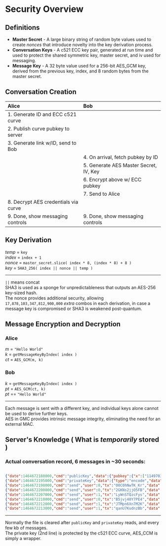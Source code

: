 # Security Overview


## Definitions

* **Master Secret** - A large binary string of random byte values used to create _nonces_ that introduce novelty into the key derivation process.
* **Conversation Keys** - A c521 ECC key pair, generated at run time and used to protect the shared symmetric key, master secret, and iv used for messaging.
* **Message Key** - A 32 byte value used for a 256-bit AES_GCM key, derived from the previous key, index, and 8 random bytes from the master secret.

## Conversation Creation

|     Alice 	|    Bob 	|
|:-----------------------------------------------------	| :----	|
|  1. Generate ID and ECC c521 curve  | |
|   2. Publish curve pubkey to server  | |
|   3. Generate link w/ID, send to Bob 	|   	|
| |     4. On arrival, fetch pubkey by ID |
| |     5. Generate AES Master Secret, IV, Key |
| |     6. Encrypt above w/ ECC pubkey |
| |     7. Send to Alice |
| 8. Decrypt AES credentials via curve | |
| 9. Done, show messaging controls | 9. Done, show messaging controls |


## Key Derivation
*temp* = `key` <br>
*index* = `index + 1` <br>
*nonce* = `master_secret.slice( index * 8, (index * 8) + 8 )` <br>
*key* = `SHA3_256( index || nonce || temp )` <br>


------------------------

`||` means concat <br>
SHA3 is used as a sponge for unpredictableness that outputs an AES-256 key-sized hash.<br>
The nonce provides additional security, allowing `17,878,103,347,812,900,000` _extra_ combos in each derivation,
in case a message key is compromised or SHA3 is weakened post-quantum.



## Message Encryption and Decryption

### Alice
*m* = `"Hello World"` <br>
*k* = `getMessageKeyByIndex( index )` <br>
*ct* = `AES_GCM(m, k)` <br>

### Bob
*k* = `getMessageKeyByIndex( index )` <br>
*pt* = `AES_GCM(ct, k)` <br>
*pt* == `"Hello World"` <br>

------------------------
Each message is sent with a different key, and individual keys alone cannot be used to derive further keys. <br>
AES in GMC provides intrinsic message integrity, eliminating the need for an external MAC. <br>


## Server's Knowledge ( What is _temporarily_ stored )

### Actual conversation record, 6 messages in ~30 seconds:

```JSON

{"date":1464672188000,"cmd":"publicKey","data":{"pubkey":{"x":["11497032","1728816189","-217483954","1459139764","-1242019989","-1608117789","1941055291","678463615","1089424150","-827536991","-2011701415","1943702303","-2020757977","227624778","653213166","-2018654184","17590672228352"],"y":["1475778","-1225996989","-1106481688","2143189529","541971200","-1151739966","1061852917","17149072","1386998229","-752709907","1092715064","1818210816","-667330658","-379843032","107535460","-1282147301","17592231657472"]}}}
{"date":1464672195000,"cmd":"privateKey","data":{"type":"encode","data":"{\"iv\":\"KZ9ep9dUVsTJK57uct\/DEA==\",\"v\":1,\"iter\":1000,\"ks\":256,\"ts\":128,\"mode\":\"ccm\",\"adata\":\"\",\"cipher\":\"aes\",\"kemtag\":\"ACNTJjxUxzjWo1hM03bXDdo21X9wWV9PmjgOPEamdDxSmTO1aPN4fHPLKTsTkNE02mJzHRddwcB+iXo4eaBl+EilAT6T730Z7yyQiV\/PZ\/zs9MdJOFEIa738pCQtgBhmTxTaWTMfyGrpba\/v6kynu6Vm\/MP+CwFU1s5NeS8x\/Eb6Ql7R\",\"ct\":\"HA0NeS2SxPmNxPwkoLE25bAfHk4AkDZ4kC2PxAb7FY3FwmP03mzi0PsTQ4TfgtEmiWJ6gyX1TgbbGDoW\/1MAnneOU5ehnJv4iGwJ\/KlgSSCt70eQymrQWSJcF+GtQwzhVUhmlBj66VdXNGH5jLzg9fXzpnfdAbQlgEzZjGEz\/pLW1OrfLiCY90xo9cIAziLP\/ouyJaqW7Ys9RYeVurdVzN7ZZVHrvpB9hwy6ykh3JzmUeAcGMAyboc9kdXyt+ZdseWDdi8dfbLNCQNHKiCN0\/zwanAKj6atLRzLsuqxjtnql4EH9crhvV1zzJ8KoopRt3f6HQC7lPVeW4cTkizZLmsrTBusjnlCbAH7RG8DCHcBkJS7QIJYKY5+Zo\/HB8gCVcUxRJXdlHLpbXMoDUyLL+0QjOEl0JIwafxMYHRD0i0ETCzc\/M5+IFK0bk8hKq2mVXlNA3yD\/onIz33huqD65Fletd5V5DeZQ0HNf4j\/vM7I85r4iz6XNOfJQlM6SxaZXibqVeIMLbGX7bC\/fz7LQmEEcNdTlV4e+bCJq\/vX21w6J4kYCFe6v8zp8u0Ie4nc+5r+OCcQwRIdgjtQzmjE0BaYNIJXgDz0E+SSnxydFnlthysbr9QRL7NHsVlfTA+h0J9Cl2p4tfFvBEoWQ9GtLcSj6Oyi61tReE+OQDBOHbjukFdK6IWEKB7JH5DDqeMgV1iVrb5TACoCjiB8rlgXNgfdaMIkIBOEPKBTAZnqyOIa37W08pL3UuTvZP7UjZKgEfa+b7RQbdTMLbgMRrs+Fi+WcESulJ0dvGWhECTituh7DrYt4kD8z+IHZjCNVYFMWS2o6WBzW6hxj\/jw\/dNAyaAesGhDmNvoPVsAauoeltxBMKcExeT6lZ2G3wyurjCNyh\/QBrbxLELUK4FyxhpfcdLdfrqvHUgS4dHYPTutA8NDdRkCUj5wv0tn0JdgoU26O1+vHCH9PalNj\/TrlPGOzoPquDCO2oS3xUu6cHJsNY4RCLg19mjfaDvpbPVqe29UietowCeGjBfm1PImnwJsKjJ2GxLbbupTDkzyWWkGYDHPxTc4pmqUyRxeAyAaEptgez3u5Wa7S0\/DFHH7xqWCqUgZz2wEa9CfshDod6VkxNPnnDyoJFDmp8T\/HmDB\/19ENfKelyNN0fIq4hPpYMbENCLKVB4YDZQMaGnp0xNEM4sX6cimoThPsihehEd3rbAIJbiiRghSnTr6BvwdbIbCRMZ3Elxwn6L4S7AmVcAb8bc4s9h5sIDsP+MPhO45LWzHP4nhHUcuSQs97eHWwjN+hPHjwP0JZv2FocvftofnZM5IgnbBUV1vzCgkFvPnb8qDpx1TyAiKkXFZsr+GvAx3U1WZtJDOqUc0KdHrcD+p7QDre4YelX\/AhuVY0wCtYsoRcAr8uejemgm+EoBo9rxycYBnpOV95dlUfSmPYhGGmH3Uqw7Bvmps\/aT71i2z4cpl92PA0R+lipzkzN1Sy3W+weep4rDoV7qD8Bdvq5yF9ofXMtHf+\/l02zx7SPsoG0yoZZeW5x5HKOLQ4Bpye6GEuI\/ADWkL2KD7JSIs8aKBsP9S7pdam1UeH0\/Oh\/ltgG+cNHV3uaQp0yRSjkFy0KRye07CszpLhaw1O5eTROaD\/FoFluJW62jRghGjvrknx8dONHdkC1xNAscW2BCOpqto\/wYDeEiP4kYn18poRdivOYH+8Y9GEQ3XIrpJvzy7fhhc5ZT1xvFSpnTHlbgm6FHaIXxNYLHXrsqEJe1bZk4zTPmsyKh\/VtNMlkqhCaTnMYBseTwMH9GR8QHxZHnaqT4q+Y3b2IkpUdcdvwihXSAk4YOjJugLO4LfqcgphyZnYu+7IbdwNy97cqxx5h0esVDocRZBh8zPWemIc7ehrscaCuG7gzMOCdonc1RPrK4YhUu+cHpTIzx2yXVf1HSptZZIS1fk7sbakGoigB7vcFPazbZ5PdGlS\/PUZ2X9lqbIWJuMqFcL4ApOFIbRjJMeLPdyq+rmnayzswrRCob1YGXPDTUDGeHzeUIn5jlIRYWN+CImg\/qCDla+VmZWLeEFIoWOi\/Jt4NWpI0ZWMQ3nkpC0DkaxL48lRg7LYK3AvIOs\/AS+n715DRpsmB7PmUNP\/ecIYWKFzWqaHC++uHu8sP4Rq2TjawOdAJTbqAIPwa98qJJYCPQ9y4MhWynAAR2nwYQYWH3sIyd3rZHLnB\/WFomQXFhd66cY+yOwPEkd8mttarAk3kKc8eJgA6Z1jdBaJoAGJsgSq\/K8gDDBX\/RH67YIYXKfy3KB6xO7uAnAd0p7nozxYm6ua1VTh2f3ykrQaFInomrLN0Jk8llR1SoHxVnAsiGCt6+L8wIpHpzor36b1zxwKqMiGDKep9iTZtjERakq5fzMiqRocUj23gDndzX+d2ZZPlulpk7\/TUEMWAjgCUKMxmsoE9mLGKBpvD\/qIMYcy3AmWPRFG3flNlJgGiFIivB0hh3j8xmRJPXtYM\/mzux93T0JuFCyCLOcNtbFuyMS32WiykHB771XnL0isdxStt4y01ZR+Wjfr0wsDuY9PkOes3faI4mGwlKidWfRfoJWad+eo+QMk5ghrQ+Qfxi4luJxqglhzQ1ViqXQoREC4BQTYGQyqhfM2fHwno4OhANa7PuqiDwTMyR5hZwkkrqKX75QNZX3Sj\/Dq\/BefRj07SrdtorNC8zuB4aQq+Tqdj+xJlRNR1bSv\/yJ78OudE8KNYAU6gGY\/LwMZwckJeeH3H+6Enmc9R+agYg2m6DKmL\/9ChRQsLFsPqRonVom0woQWVpxMdhM55XIG\/D+LAdB8kAiS1iUDgAsn+DRV+O7WQrYg5dpIhGLf8NlRJMxGyprPW8U0sraxUSHCMkj1GeevlaHFtyZf++lrV5w7bAqdFJMg1kAxC+2DV9v8xhrFXENRzzttALfKmlmYWvL3mZ5LdQuHc4J7UoiHjmyVqETos0X5ETWYD4cyy5CNk5QnhsyOAQDVaXEZZJpJNkpHU5u1Yq\/xLY11TcUSTcnQtz8lMGcVnD6anpoPL8MsT7lwMMtkxM7vOJEyTj3CQv2fjm5gnoVf0khvjVTm7IhtSKi0pNStVGDd0+a5udO\/SqJhQ4YstNrCwqZYDHgyuxSeXcfxx5k9+4xpygIiYVZUBt2YQvnSGq3VzxRp9X+x9cKziNhRXshNDiiPdK6oLtFNRhhNWv3UOXI7q6cED\/AZhALGMqD2COc1XB8BeOy+MIXTpDRLPmoMZRPlTCOybzlYNXJqOLEES5FC6NrWwwUBr98xc9gEvap4MPbRB4YwIeeduIdjD9USTeUKLSzgGxqhoWwntMLOYZZVy9mnbCf55EEL8NBErAU+6YI8wPVSnxJIRJROhRUJ8NBboxDLxF34Dh8YHX9urYY8PBniTFskpktI3XViYqtJLXt9gNuwKEFhqotPUc0jM7+\/8CwgjVOXPXDRFvSIkU2UMfDKIEYiouTVUlifuuNY92MQeK1nbm58rdSrcI9sRNrU883GNsFogd5pG6GSn1lT+4dPiJ9tc0C8KLCVXJIc+ShgislcDeciKyxsExshN0BewQyRzHGOR8spmv5ByRuB7yInc8uy4AqkkkRyv27t4wqBZhjqg5Nf9NcTQkOt9cta48HwLBE2+7FMqUpt+BgCvWHs2injteEqBd0QlrGzwlXuerNYve+CPOwpnDWy\/Iu1q2czGhtkTfx3z5WLvwggL\/3K7yjkhzo3VOxCAeT4N9U\/dJVnI8aCUEoDy1Cfehfif5XE6kKXLE+1wxrKvtpPbxPsqBtEf\/l6UojpHGZVZ0lNTRkkpIU7qGPfXSFqKeX6aImg6UxCRViRO3b2TQwO\/cl+KpyUwR2Bhh54H38ns3GYSTOGm7ahpUEr0Rk2wDml3VFvyUyAtmukh3aBnvLXUWCpB5kXJq7OXaIGaYeaMTv+Gfx3BNIZRMMFgaXl2mONzslBow1tdSbs8\/+\/12zhxaQnuUIjWYqwve2JWJQGW\/7Elg3EXnxCsK9by27P5Y31ymHZh14b44jkJHtaFDjxhCx7YOZkBW6NHn+AYfNsRNFtLwFQw6psYaSbsae9v\/QMVsqY4IsRoHLqA4AMgZ2YgIZ9AWccF5VSlXjiev0BERlh0gDBE5R7jhzk23dlOeQKHgprEO9e5DgRgoNNdVkso6Bww10vc0gq446wEM3Vx0zWUn6HnHd3AR3K1ENn6UI\/mYYb8ueYMufOG91mPt\/iw2uYWjoJMJK2WL6f9cEo5Z9fatSoM5C0TC71nyz2uRha37JFLv5z57GZDX40hNCZCPV7hXsF+JRmm1A\/EUi7oFRfihpuHn4HCUnHLmA6kML+M5bfQPmzdqbyB1GBUcRLRVlPWu\/91GfmoOUmZBtwfxNQ5LVUu\/WND\/g+cIyOlaLZ5HZ0pWpcbP49vbCqn5uUjqPL8OYwB50XVdiANvTw34HhYE+hvx6dBdneRV1rwYyOM3Hee4evZJz9rhhrSycNLRvJCCcyZUEzwkMe3QAp0mnhr\/EIm\/H17eHqkNIZcRajkCYlu50xl62W5J+4w0N9AnsYRJfWALHf2ECKEGvZNoA3CAQqiQ7gqH+ahyq5O5yqmlwo6zAOZF6x9CRmSBHU6NXL9q8McXm\/WRJu\/h2glHdDpYfgCPwGO2RqpyIyx9KSGj6U42uSBT8hsSTOG0jy5wYaB6yoYtOCLuQTG6r1pIvZItgmAH7omuNR3tfRlyDr2FEwcm7l9SLuhC5GCPz34heAqCsHiK9U\/6K5S824LyZPYSDNtdn\/y7LhS5JTlJy+7uS0ZsWnIV86E7SROgiUVpbKsEQP6\/YsdbsiFI0DSB6dl+HltDAmolx9ZMOEF2QXy1sZVfA9FQVVdeRJiHDxQCbAXc6ilItz2\/bzgGyMuFBEcGtsMmIhasV9rOV3xrNzP6Thjy5zlI9qUVRQn52X5bp4NHxkhU1uu61A5RSdSvfwZDobS8BOyXgNIljp7TuQGJI\/g3I+vTBfG9oKf3bKzzeMqZQtwnv0uON2uj5S\/o1CKepw82mE65XSB2IMyIXGoBxqOg2o+UZht01ZgRWXPuRby1WJKVln34dt1QsmYhWG9vr7kHfbDnMMAevOc+AVClAJ0mdKFK5IhntcCJHedzaLJY8hik4c+JgXJHmqsMJ1OB8ytXjpN15zymdNupCqKKtV2Xnsmb9Bl9jnATERiWd4i5CeMh4lmX9AUj6ytTv5xI3Fle2RCbR3NlnMMDjB0s2zgloNIykcrVxxxIUgpjLpFg1jhCN4piq+gpwaSkv4p2+mln3OUqXNK4QlskW7U6Q5chpSz9iwRHwM8mIXJ5chSoiSkTNFeRRgHHKu\/zDbfEd8jimlw2CCZr2kg9y2S63nvKMCjXdmaiVZHErtl0OX8hNR11XYb3SOISbTnBiJlVQqs+dCdecuaK9h7Osb220\/xY8ml3wSOcNq5Mw5MOkq+rH2td6QmyI0+\/Kn1DUt2cJd1HuOBBsVszDt5dFny2bAXhA5cm0brZXNk4GTS6PNkByo+zSIWNOobTmoBYSEmnrKE9jjwMXVnzTC73cHr1Z+kl2K4yuarvmbcoc\/KofZON0IZiH3VuC8oOUXkq1EwwSOTmR2FiX9\/zcK\/QJhJBRdthqUFHYDIxosLKR6JLxydVfxyAADUtxLT2aXAmDKNa2TX\/xItxW5DKwilsGjmxSKHR5SXOq7Yax13K5EMC6kjfncHCFyKi91VzBBx+tEa6ikP3q+G9gpS4+0Bd4c8qIsCGeJkAF\/lEGtVx74huqK5V3EsvrXM0IJN78Ew82n1an7UqESVlbLenYX71eBO0vn1PmDS9Vo+CHGukBadUJ3tagjxR2gmZd4oGKD3R6jCYYV6ywt3JLKt2y\/e2NkFAsHpB\/FwC39H4ENUkw3lSJKArMN6eyTm0lAhdmJnTU18+3fv\/nu0FMxGFn4yT0kIeucZ4l5vgtyCZ5sFnCZnd7xvJVbY09IKHvfokwR+YhByGP3ni1iGU4QBo3h3TSTRFa+olxvJYr9eqb9gUJ3yO82azdhlETbqAtxKiEN5A8luQAIyl4PLbUHYjkn4W1wF12cvkNAgvfUDVDO5G\/6I0OVIwiCabqEIMvy0+DaL9CDumVXdlIpOIEb9dvSKbcz+q9y14A4h4ztDo4AtFG4j3JcZrdkpcqg2nKNF5BXQruYtb1KNEcJwvMamYvYgiTDdlFbV2Qd08vNm6aA9dO8woqb6gIo9sVMGC4IJGBMlpzhNPtZMlYQzxplktBsdCLjhyor28yXAtMQimJ4k+J8kiQopVGMSqz3e4WUAC9FBwmpNTDSEnaf50WO1s5PGKzNNMr\/Mj1\/AXixWCxzxdK\/wJZMi76gAtKZnR+rXvXp1ZUh7yJj+G1VC0oXdeN9DunEnL3FCl3L2Ti2CQhv7c8Rb+\/ySvfuR3ERV0Ng+fXvH0Wy5nl5GYumZk4bDVIqVwfpUa2OKp39UlJOvIwyhq7T4O5Zu\/fr5S5nwi0\/5OeiVYUi5pI7VPMgJ3WXddF6\/DTt8ng6Jt5o7iTwQ8WSg94r4JuSU4+5FMzIZKD9m+aldRJ\/Vgk+ymrxuGvGAyLHSy4BKf3hRbbTi1eMrrdFHtJms+310dvzbu5tQghmnH\/g+C8spr4jgYatr3n9DhfUeA8pj7\/DuJ7EbWikHDHL+3sy\/7j86vMZ8wZaXQMnQ9VNaYpuzXz9qb1qXEa4B7dKlCJ4L1Z57GKLbcAZ8bJ1l3TnbAnPHoC97+gVi55nyAa0JhmdiW9R0bmZ0XO41CypBWjwSFM7scydF7utDDpjeR4Kk+odHevJT+7jR48GOu74Fd3yKt9HQfYkJd7hEh+\/6xltLMj4ZLC+SfdFrh+VNxClAmPPmhjAQwCr0\/sxZOZn6f27p+7Dy0dHa\/DDwRl9biBK3cr\/QGTVEDjOEgPp8dLahDi5jI5cC0D2ykXoqQDd2ebyXR17iOuLpW4OTjU9gWsERVlutegXxzsCVqVdrpzonBNHWltHOctrCo1xCQ69t1hyfwbFT3as7IghU5cO9qMMcPIya3vkcSyeJye5MBaCSdmD0y9+4IlfpCEphDc0rfbP2oNGnQ0WfGK7TjTgeWwgpgyqpaSwizJfTL1BwWEEhW5zjqLEKePow+JdXCN7ILcRzFDrLpZ5WJF5jKCPiRjoOf3V9ZjgGY5EJb0fm\/Gy1gMn2zX\/Rbv6RO5AoIEcXUT7\/OuVns2URCwzidoWyKfScD5\/MPwV8TDwFNbV7ZYZ7rISUCJz8Pw7dIQY\/uXDk6uAWCQRuPHRm0gtDpZunl0p1yuwOnmerbEUK9P0xG24gl\/i4ChsbX4BGj2Itf1NF8SRmNKHH4MCpHO0UQaRLM0tpC643ozv\/HokzLIfJfwTBCdhQF\/qNG18PKBbHzhiKvtl9ajkb3NX5LWPEV6OjCyKQLSaMsICmvJqmgZXZSqc+wBcDQemzZReIFn5Xiaczymf6RZPPObO7do0AjEmkig2+R5w+I18hT1fBq73ucTlOwTcQPtyOeK26WJ7zWJ8kerXYQvUB+g5v+YBHwk8uBnUK0+IdK6KSwzQB1fL8cxHcN99BY7LqpwBOajHPLL2O0e\/mM11HHqdqHXFmKpKjNBhQijUEw9rloPyveGxRambjW+SAZr8VR7etUEhRJUtUx1wG2aOMDWTQgvs2N\/amqcbv9J4ehugvefy2C+JRQQQbe59XrmJBFGBL43ylE6MCmZyDI2VLDZbROwP4vXOzypg4rx85aXgu8hJ8KlrXkjqh+c0855F\/smgGVwD0nEJIE\/9mvDujFgrfUdG6u8kMiY\/UmPg3Bg2mlEElFBsAYCrtCMvx1BSnmFOnLksYzhbILLFgKgmopTrsZNFou7hGI25SgmfKPGvq9xmPwcBxhehnPHP3U570JSFg9y2QEeJM3rynuGKWG+EOBbwsSWedEqq\/Nvcyyoh1M5ncqJFI6CUYY2JdWC0rFc3hiqmPYqBKP0kagNblDl4Z8DYPySSKHlv0yZRw+K091vgfEYae1kY06HRpIlpUYJKoY8wP43jspSOojc7vJgHW2UxXqGjV5SPSUXqnHJlPs8\/CuE8vzxFgIVZl9KyScYddx1rsi1yMQ9NpCEHgo9J22owCFqaYTX+xBjR5tkF3dS9ZmaEndvQXSjWxaJecRz9GIzUp4EgqlevJI8CHFHzXJq0RGh4DLPfLkUaa3Xd9cSlAPvtA352sjEJxq+HeJewXHR2n8akLQX8xaaU7BnFk+rTEPCu04COqsP\/PvOc0baZ+q9IVx631\/zQcy2olg\/p2adQx6rff5OSzCoavYCv\/OacuTRN3roE2ypit2z6gp06kAf16Abvr\/zBiZeOnVZuiWoJA5gGf344Ek2DvedlrU0QDb8ZWfma9M+PxlGPT5lf78jANOW5Al2mTzh9n4O6KavS6EAUufqo6H8dfncATpwWc4LiKCuJyjNSfnYUeVYogBrkCk4XazRzx9aWKE9tQoxxf8BzX2LeeU2kDZlYP\/yO1Ij\/aYs8Y9Ce88N1Kr8YdEmbB\/Y+Ix+e3CcK8qsDFov89FAS8Vo=\"}"}}
{"date":1464672198000,"cmd":"send","user":0,"tx":"O0C0hNwTK_Kr","data":{"i":"0","iv":"WFORn0ZJp\/+L2iZIdGeTMg==","ct":"vgPs+2sEAx1bVP35Kx+n1+RcqqYAAQ=="}}
{"date":1464672200000,"cmd":"send","user":0,"tx":"2GKNs2jjO5FB","data":{"i":"1","iv":"GVJTLSTiYi7Z1luKAFBkvQ==","ct":"V+NAzIHUTZeN6+ud0FemmCPLSH1Yow=="}}
{"date":1464672207000,"cmd":"send","user":1,"tx":"LyWnSTQzcFys","data":{"i":"2","iv":"Vg3fYw5SbRRu\/BbrylJ3Mg==","ct":"8Hgb4jjKEjpbXj\/p7z66jKgJk6zx75fUr+71nzvfzxSZAzh8"}}
{"date":1464672210000,"cmd":"send","user":0,"tx":"B5jvj40Y7PE4","data":{"i":"3","iv":"QFhbRAe7XkiARHoVzDDTXg==","ct":"xad3+psX\/znLJxWvYnAIFobaz91TGFSTcA=="}}
{"date":1464672212000,"cmd":"send","user":1,"tx":"JTMpn6Xn7M2K","data":{"i":"4","iv":"kIVHAEMhN+\/B3ybQfjoI5A==","ct":"Nm2yGwBa7ekEfkeL7Y0CClU4tFSODbY8HQ1qwn0="}}
{"date":1464672213000,"cmd":"send","user":1,"tx":"qanU7KudnzBb","data":{"i":"5","iv":"UysBsYWIRl7VB6EkhHReJg==","ct":"QrQtDEP7rsWnAYFCQLLiKHT0mr4dcA=="}}

```
--------------
Normally the file is cleared after `publicKey` and `privateKey` reads, and every few kb of messages. <br>
The private key (2nd line) is protected by the c521 ECC curve, AES_CCM is simply a wrapper.<br>













